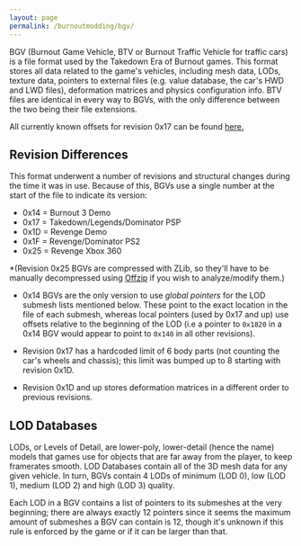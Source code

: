 ```yaml
---
layout: page
permalink: /burnoutmodding/bgv/
---
```


BGV (Burnout Game Vehicle, BTV or Burnout Traffic Vehicle for traffic cars) is a file format used by the Takedown Era of Burnout games. This format stores all data related to the game's vehicles, including mesh data, LODs, texture data, pointers to external files (e.g. value database, the car's HWD and LWD files), deformation matrices and physics configuration info. BTV files are identical in every way to BGVs, with the only difference between the two being their file extensions.

All currently known offsets for revision 0x17 can be found [here.](https://docs.google.com/spreadsheets/d/1t0ZpOjCC9_2RJfcgQ8NLD8oJZfoZmpxxHEnNF5AN2Wo/edit?usp=sharing)

## Revision Differences
This format underwent a number of revisions and structural changes during the time it was in use. Because of this, BGVs use a single number at the start of the file to indicate its version:
* 0x14 = Burnout 3 Demo
* 0x17 = Takedown/Legends/Dominator PSP
* 0x1D = Revenge Demo
* 0x1F = Revenge/Dominator PS2
* 0x25 = Revenge Xbox 360

*(Revision 0x25 BGVs are compressed with ZLib, so they'll have to be manually decompressed using [Offzip](https://zenhax.com/viewtopic.php?t=5) if you wish to analyze/modify them.)

* 0x14 BGVs are the only version to use *global pointers* for the LOD submesh lists mentioned below. These point to the exact location in the file of each submesh, whereas local pointers (used by 0x17 and up) use offsets relative to the beginning of the LOD (i.e a pointer to `0x1820` in a 0x14 BGV would appear to point to `0x140` in all other revisions).

* Revision 0x17 has a hardcoded limit of 6 body parts (not counting the car's wheels and chassis); this limit was bumped up to 8 starting with revision 0x1D.

* Revision 0x1D and up stores deformation matrices in a different order to previous revisions.

## LOD Databases
LODs, or Levels of Detail, are lower-poly, lower-detail (hence the name) models that games use for objects that are far away from the player, to keep framerates smooth. LOD Databases contain all of the 3D mesh data for any given vehicle. In turn, BGVs contain 4 LODs of minimum (LOD 0), low (LOD 1), medium (LOD 2) and high (LOD 3) quality.

Each LOD in a BGV contains a list of pointers to its submeshes at the very beginning; there are always exactly 12 pointers since it seems the maximum amount of submeshes a BGV can contain is 12, though it's unknown if this rule is enforced by the game or if it can be larger than that.

